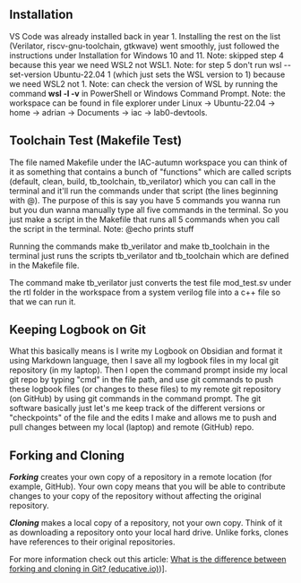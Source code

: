## Installation
VS Code was already installed back in year 1. Installing the rest on the list (Verilator, riscv-gnu-toolchain, gtkwave) went smoothly, just followed the instructions under Installation for Windows 10 and 11. 
Note: skipped step 4 because this year we need WSL2 not WSL1. 
Note: for step 5 don't run wsl --set-version Ubuntu-22.04 1 (which just sets the WSL version to 1) because we need WSL2 not 1. 
Note: can check the version of WSL by running the command **wsl -l -v** in PowerShell or Windows Command Prompt.
Note: the workspace can be found in file explorer under Linux -> Ubuntu-22.04 -> home -> adrian -> Documents -> iac -> lab0-devtools.
## Toolchain Test (Makefile Test)
The file named Makefile under the IAC-autumn workspace you can think of it as something that contains a bunch of "functions" which are called scripts (default, clean, build, tb_toolchain, tb_verilator) which you can call in the terminal and it'll run the commands under that script (the lines beginning with @). The purpose of this is say you have 5 commands you wanna run but you dun wanna manually type all five commands in the terminal. So you just make a script in the Makefile that runs all 5 commands when you call the script in the terminal.
Note: @echo prints stuff

Running the commands make tb_verilator and make tb_toolchain in the terminal just runs the scripts tb_verilator and tb_toolchain which are defined in the Makefile file.

The command make tb_verilator just converts the test file mod_test.sv under the rtl folder in the workspace from a system verilog file into a c++ file so that we can run it.
## Keeping Logbook on Git
What this basically means is I write my Logbook on Obsidian and format it using Markdown language, then I save all my logbook files in my local git repository (in my laptop). Then I open the command prompt inside my local git repo by typing "cmd" in the file path, and use git commands to push these logbook files (or changes to these files) to my remote git repository (on GitHub) by using git commands in the command prompt. The git software basically just let's me keep track of the different versions or "checkpoints" of the file and the edits I make and allows me to push and pull changes between my local (laptop) and remote (GitHub) repo.  

## Forking and Cloning
**_Forking_** creates your own copy of a repository in a remote location (for example, GitHub). Your own copy means that you will be able to contribute changes to your copy of the repository without affecting the original repository.

**_Cloning_** makes a local copy of a repository, not your own copy. Think of it as downloading a repository onto your local hard drive. Unlike forks, clones have references to their original repositories.

For more information check out this article: [What is the difference between forking and cloning in Git? (educative.io)](https://www.educative.io/answers/what-is-the-difference-between-forking-and-cloning-in-git))]. 